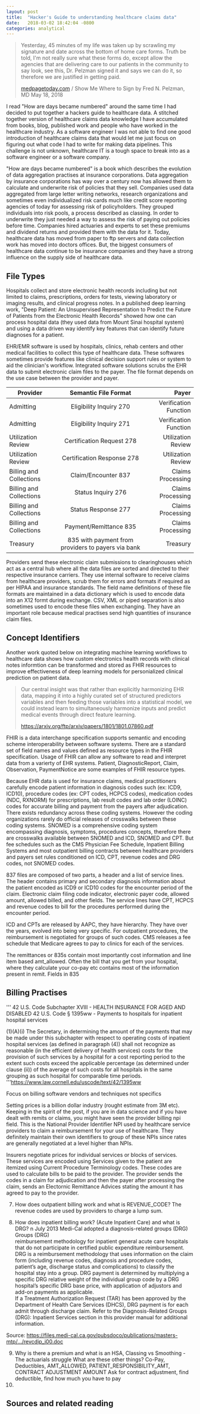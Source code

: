 ```yaml
---
layout: post
title:  "Hacker's Guide to understanding healthcare claims data"
date:   2018-03-02 18:42:04 -0800
categories: analytical
---
```




>  Yesterday, 45 minutes of my life was taken up by scrawling my signature and date across the bottom of home care forms. Truth be told, I'm not really sure what these forms do, except allow the agencies that are delivering care to our patients in the community to say look, see this, Dr. Pelzman signed it and says we can do it, so therefore we are justified in getting paid.
>
> [medpagetoday.com](https://www.medpagetoday.com/patientcenteredmedicalhome/patientcenteredmedicalhome/72962?xid=nl_mpt_Quiz_2018-05-18&eun=g972116d0r) / Show Me Where to Sign  by Fred N. Pelzman, MD                                                                                                               May 18, 2018                                                                     



I read "How are days became numbered" around the same time I had decided to put together a 
hackers guide to healthcare data. A stitched together version of healthcare claims data knowledge I have accumulated from books, blog, published work and people who have worked in the healthcare industry. As a software engineer I was not able to find one good introduction of healthcare claims data that would let me just focus on figuring out what code I had to write for making data pipelines. This challenge is not unknown, healthcare IT is a tough space to break into as a software engineer or a software company. 

"How are days became numbered" is a book which describes the evolution of data aggregation practises at insurance corporations. Data aggregation by insurance corporations has way over a century now has  allowed them to calculate and underwrite risk of policies that they sell. Companies used data aggregated from large letter writing networks, research organizations and sometimes even individualized risk cards much like credit score reporting agencies of today for assessing risk of policyholders. They grouped individuals into risk pools, a process described as classing. In order to underwrite they just needed a way to assess the risk of paying out policies before time. Companies hired actuaries and experts to set these premiums and dividend returns and provided them with the data for it. Today, healthcare data has moved from paper to ftp servers and data collection work has moved into doctors offices. But, the biggest consumers of healthcare data continue to be insurance companies and they have a strong influence on the supply side of healthcare data.

## File Types

Hospitals collect and store electronic health records including but not limited to claims, prescriptions, orders for tests, viewing laboratory or imaging results, and clinical progress notes. In a published deep learning work, "Deep Patient: An Unsupervised Representation to Predict the Future of Patients from the Electronic Health Records" showed how one can process hospital data (they used data from Mount Sinai hospital system) and using a data driven way identify key features that can identify future diagnoses for a patient. 

EHR/EMR software is used by hospitals, clinics, rehab centers and other medical facilities to collect this type of healthcare data. These softwares sometimes provide features like clinical decision support rules or system to aid the clinician's workflow. Integrated software solutions scrubs the EHR data to submit electronic claim files to the payer. The file format depends on the use case between the provider and payer.

| Provider                |                Semantic File Format                |                 Payer |
| ----------------------- | :------------------------------------------------: | --------------------: |
| Admitting               |              Eligibility Inquiry 270               | Verification Function |
| Admitting               |              Eligibility Inquiry 271               | Verification Function |
| Utilization Review      |             Certification Request 278              |    Utilization Review |
| Utilization Review      |             Certification Response 278             |    Utilization Review |
| Billing and Collections |                Claim/Encounter 837                 |     Claims Processing |
| Billing and Collections |                 Status Inquiry 276                 |     Claims Processing |
| Billing and Collections |                Status Response 277                 |     Claims Processing |
| Billing and Collections |               Payment/Remittance 835               |     Claims Processing |
| Treasury                | 835 with payment from providers to payers via bank |              Treasury |

Providers send these electronic claim submissions to clearinghouses which act as a central hub where all the data files are sorted and directed to their respective insurance carriers. They use internal software to receive claims from healthcare providers, scrub them for errors and formats if required as per HIPAA and insurance standards. The field name definitions of these file formats are maintained in a data dictionary which is used to encode data into an X12 formt during exchange. CSV, XML or piped separation is also sometimes used to encode these files when exchanging. They have an important role because medical practises send high quantities of insurance claim files.

## Concept Identifiers

Another work quoted below on integrating machine learning workflows to healthcare data shows how custom electronics health records with clinical notes informtion can be transformed and stored as FHIR resources to improve effectiveness of deep learning models for personialized clinical prediction on patient data.

> Our central insight was that rather than explicitly harmonizing EHR data, mapping it into a highly curated set of structured predictors variables and then feeding those variables into a statistical model, we could instead learn to simultaneously harmonize inputs and predict medical events through direct feature learning.
>
> https://arxiv.org/ftp/arxiv/papers/1801/1801.07860.pdf

FHIR is a data interchange  specification supports semantic and encoding scheme interoperability between software systems. There are a standard set of field names and values defined as resource types in the FHIR specification. Usage of FHIR can allow any software to read and interpret data from a varierty of EHR systems. Patient, DiagnosticReport, Claim, Observation, PaymentNotice are some examples of  FHIR resource types. 

Because EHR data is used for insurance claims, medical practitioners carefully encode patient information in diagnosis codes such (ex: ICD9, ICD10), procedure codes (ex: CPT codes, HCPCS codes), medication codes (NDC, RXNORM) for prescriptions, lab result codes and lab order (LOINC) codes for accurate billing and payment from the  payers after adjudication. There exists redundancy across these coding systems. However the coding organizations rarely do official releases of crosswalks between these coding systems. SNOMED is a comprehensive coding system encompassing diagnosis, symptoms, procedures concepts, therefore there are crosswalks available between SNOMED and ICD, SNOMED and CPT. But fee schedules such as the CMS Physician Fee Schedule, Inpatient Billing Systems and most outpatient billing contracts between healthcare providers and payers set rules conditioned on ICD, CPT, revenue codes and DRG codes, not SNOMED codes. 

837 files are composed of two parts, a header and a list of service lines. The header contains primary and secondary diagnosis information about the patient encoded as ICD9 or ICD10 codes for the encounter period of the claim. Electronic claim filing code indicator, electronic payer code, allowed amount, allowed billed, and other fields. The service lines have CPT, HCPCS and revenue codes to bill for the procedures performed during the encounter period. 

ICD and CPTs are released by AAPC, they have hierarchy. They have over the years, evolved into being very specific. For outpatient procedures, the reimbursement is negotiated
for groups of such codes. CMS releases a fee schedule that Medicare agrees to pay to clinics for each of the services.

The remittances or 835s contain most importantly cost information and line item based amt_allowed. Often the bill that you get from your hospital, where they calculate your co-pay etc contains most of the information present in remit. Fields in 835



## Billing Practises

'''
42 U.S. Code Subchapter XVIII - HEALTH INSURANCE FOR AGED AND DISABLED
42 U.S. Code § 1395ww - Payments to hospitals for inpatient hospital services

(1)(A)(i) The Secretary, in determining the amount of the payments that may be made under this subchapter with 
respect to operating costs of inpatient hospital services (as defined in paragraph (4)) shall not recognize as 
reasonable (in the efficient delivery of health services) costs for the provision of such services by a hospital for a 
cost reporting period to the extent such costs exceed the applicable percentage (as determined under clause (ii)) of the average
 of such costs for all hospitals in the same grouping as such hospital for comparable time periods.
'''https://www.law.cornell.edu/uscode/text/42/1395ww 

Focus on billing software vendors and techniques not specifics

Setting prices is a billion dollar industry (rought estimate from 3M etc). Keeping in the spirit of the post, if you are in data science and
if you have dealt with remits or claims, you might have seen the provider billing npi field. This is the National Provider Identifier NPI used by 
healthcare service providers to  claim a reimbursement for your use of healthcare. They definitely maintain their own identifiers to group
of these NPIs since rates are generally negotiated at a level higher than NPIs. 

Insurers negotiate prices for individual services or blocks of services. These services are encoded using
Services given to the patient are itemized using Current Procedure Terminology codes. These codes
are used to calculate bills to be paid to the provider. The provider sends the codes in a claim
for adjudication and then the payer after processing the claim, sends an Electornic Remittance Advices
stating the amount it has agreed to pay to the provider.  

7. How does outpatient billing work and what is REVENUE_CODE?
The revenue codes are used by providers to charge a lump sum. 

8. How does inpatient billing work? (Acute Inpatient Care) and what is DRG?
	n July 2013 Medi-Cal adopted a diagnosis-related groups (DRG) Groups (DRG)	
reimbursement methodology for inpatient general acute care hospitals that do not 
participate in certified public expenditure reimbursement.  DRG is a reimbursement 
methodology that uses information on the claim form (including revenue codes, 
diagnosis and procedure codes, patient’s age, discharge status and complications) to 
classify the hospital stay into a group.  DRG payment is determined by multiplying a 
specific DRG relative weight of the individual group code by a DRG hospital’s specific 
DRG base price, with application of adjustors and add-on payments as applicable.  
If a Treatment Authorization Request (TAR) has been approved by the Department of 
Health Care Services (DHCS), DRG payment is for each admit through discharge claim.
Refer to the Diagnosis-Related Groups (DRG):  Inpatient Services section in this 
provider manual for additional information.

Source:
https://files.medi-cal.ca.gov/pubsdoco/publications/masters-mtp/.../revcdip_i00.doc


9. Why is there a premium and what is an HSA, Classing vs Smoothing - The actuarials struggle
  What are these other things?
  Co-Pay, Deductibles, AMT_ALLOWED, PATIENT_RESPONSIBILITY_AMT, CONTRACT ADJUSTMENT AMOUNT
    Ask for contract adjustment, find deductible, find how much you have to pay
10. 


Sources and related reading
---


